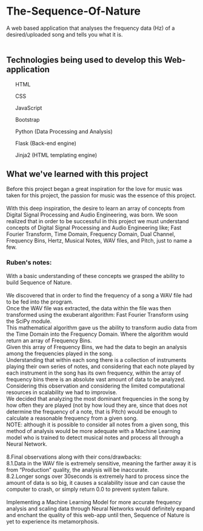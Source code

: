 # The-Sequence-Of-Nature
A web based application that analyses the frequency data (Hz) of a desired/uploaded song and tells you what it is.
<br>
<br>
## Technologies being used to develop this Web-application
<ul>HTML</ul>
<ul>CSS</ul>
<ul>JavaScript</ul>
<ul>Bootstrap</ul>
<ul>Python (Data Processing and Analysis)</ul>
<ul>Flask (Back-end engine)</ul>
<ul>Jinja2 (HTML templating engine)</ul>

## What we've learned with this project
Before this project began a great inspiration 
for the love for music was taken for this project, 
the passion for music was the essence of this project.
<br>
<br>
With this deep inspiration, the desire to learn an array 
of concepts from Digital Signal Processing and Audio 
Engineering, was born. We soon realized that in order to 
be successful in this project we must understand concepts 
of Digital Signal Processing and Audio Engineering like; 
Fast Fourier Transform, Time Domain, Frequency Domain, 
Dual Channel, Frequency Bins, Hertz, Musical Notes, WAV files, 
and Pitch, just to name a few.

### Ruben's notes:

With a basic understanding of these concepts we grasped the ability 
to build Sequence of Nature.
<br>
<br>
We discovered that in order to find the frequency of a song a WAV file 
had to be fed into the program.
<br>
Once the WAV file was extracted, the data within the file was then 
transformed using the exuberant algorithm: Fast Fourier Transform 
using the SciPy module.
<br>
This mathematical algorithm gave us the ability to transform audio 
data from the Time Domain into the Frequency Domain. Where the algorithm 
would return an array of Frequency Bins.
<br>
Given this array of Frequency Bins, we had the data to begin 
an analysis among the frequencies played in the song.
<br>
Understanding that within each song there is a collection of instruments 
playing their own series of notes, and considering that each note played 
by each instrument in the song has its own frequency, within the array of 
frequency bins there is an absolute vast amount of data to be analyzed.
<br>
Considering this observation and considering the limited computational 
resources in scalability we had to improvise.
<br>
We decided that analyzing the most dominant frequencies in the song by how 
often they are played (not by how loud they are, since that does not determine 
the frequency of a note, that is Pitch) would be enough to calculate a reasonable 
frequency from a given song.
<br>
NOTE: although it is possible to consider all notes from a given song, this method 
of analysis would be more adequate with a Machine Learning model who is trained to 
detect musical notes and process all through a Neural Network.
<br>
<br>
8.Final observations along with their cons/drawbacks:<br> 
8.1.Data in the WAV file is extremely sensitive, meaning the farther away it is from 
“Production” quality, the analysis will be inaccurate.<br>
8.2.Longer songs over 30seconds is extremely hard to process since the amount of data 
is so big, it causes a scalability issue and can cause the computer to crash, or simply 
return 0.0 to prevent system failure.
<br>
<br>
Implementing a Machine Learning Model for more accurate frequency analysis and scaling 
data through Neural Networks would definitely expand and enchant the quality of this web-app 
until then, Sequence of Nature is yet to experience its metamorphosis.
